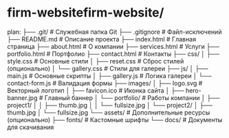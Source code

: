# firm-websitefirm-website/
plan:
├── .git/               # Служебная папка Git
├── .gitignore          # Файл-исключений 
├── README.md           # Описание проекта 
├── index.html          # Главная страница
├── about.html          # О компании
├── services.html       # Услуги
├── portfolio.html      # Портфолио
├── contact.html        # Контакты
├── css/
│   ├── style.css       # Основные стили
│   ├── reset.css       # Сброс стилей (опционально)
│   └── gallery.css     # Стили для галереи
├── js/
│   ├── main.js         # Основные скрипты
│   ├── gallery.js      # Логика галереи
│   └── contact-form.js # Валидация формы
├── images/
│   ├── logo.svg        # Векторный логотип
│   ├── favicon.ico     # Иконка сайта
│   ├── hero-banner.jpg # Главный баннер
│   └── portfolio/      # Работы компании
│       ├── project1/
│       │   ├── thumb.jpg
│       │   └── fullsize.jpg
│       └── project2/
│           ├── thumb.jpg
│           └── fullsize.jpg
└── assets/             # Дополнительные ресурсы (опционально)
    ├── fonts/          # Кастомные шрифты
    └── docs/           # Документы для скачивания
